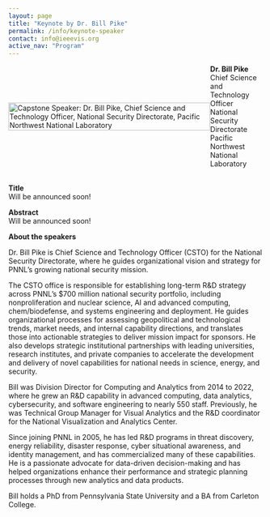 ```yaml
---
layout: page
title: "Keynote by Dr. Bill Pike"
permalink: /info/keynote-speaker
contact: info@ieeevis.org
active_nav: "Program"
---
```


<div style="display:flex; align-items: center;">
<div class="image-container" style="">
	<img src="/year/2024/assets/carousel/bill-pike.jpg"
	alt="Capstone Speaker: Dr. Bill Pike, Chief Science and Technology Officer, National Security Directorate, Pacific Northwest National Laboratory" 
	style="height:100%; width:auto; max-height:400px; padding-right: 20px"
	/>
</div>
<div style="">
<b>Dr. Bill Pike</b><br />Chief Science and Technology Officer<br />National Security Directorate<br />Pacific Northwest National Laboratory
</div>
</div>

<br />

<p>
<b>Title</b> <br/>Will be announced soon!
</p>

<p><b>Abstract</b> <br/>
Will be announced soon!
</p>

<b>About the speakers</b><br/>

<p>Dr. Bill Pike is Chief Science and Technology Officer (CSTO) for the National Security Directorate, where he guides organizational vision and strategy for PNNL’s growing national security mission.
</p><p>
The CSTO office is responsible for establishing long-term R&D strategy across PNNL’s $700 million national security portfolio, including nonproliferation and nuclear science, AI and advanced computing, chem/biodefense, and systems engineering and deployment. He guides organizational processes for assessing geopolitical and technological trends, market needs, and internal capability directions, and translates those into actionable strategies to deliver mission impact for sponsors. He also develops strategic institutional partnerships with leading universities, research institutes, and private companies to accelerate the development and delivery of novel capabilities for national needs in science, energy, and security. 
</p><p>
Bill was Division Director for Computing and Analytics from 2014 to 2022, where he grew an R&D capability in advanced computing, data analytics, cybersecurity, and software engineering to nearly 550 staff. Previously, he was Technical Group Manager for Visual Analytics and the R&D coordinator for the National Visualization and Analytics Center. 
</p><p>
Since joining PNNL in 2005, he has led R&D programs in threat discovery, energy reliability, disaster response, cyber situational awareness, and identity management, and has commercialized many of these capabilities. He is a passionate advocate for data-driven decision-making and has helped organizations enhance their performance and strategic planning processes through new analytics and data products. 
</p><p>
Bill holds a PhD from Pennsylvania State University and a BA from Carleton College.
</p>


